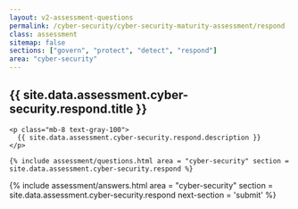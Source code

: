 ```yaml
---
layout: v2-assessment-questions
permalink: /cyber-security/cyber-security-maturity-assessment/respond
class: assessment
sitemap: false
sections: ["govern", "protect", "detect", "respond"]
area: "cyber-security"
---
```


<div class="bg-black">
  <div class="pt-10 px-6 md:px-10 border-b-[1px] border-b-red-100">
    <h2 class="text-3xl font-semibold pb-2">
      {{ site.data.assessment.cyber-security.respond.title }}
    </h2>

    <p class="mb-8 text-gray-100">
      {{ site.data.assessment.cyber-security.respond.description }}
    </p>

    {% include assessment/questions.html area = "cyber-security" section = site.data.assessment.cyber-security.respond %}
  </div>
</div>

<div class="px-6 md:px-10 pb-5">
  {% include assessment/answers.html area = "cyber-security" section = site.data.assessment.cyber-security.respond next-section = 'submit' %}
</div>
